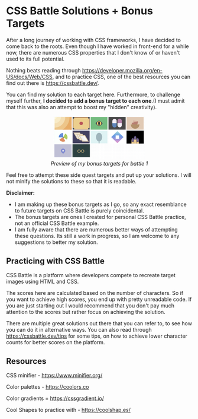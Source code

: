 # CSS Battle Solutions + Bonus Targets
After a long journey of working with CSS frameworks, I have decided to come back to the roots. 
Even though I have worked in front-end for a while now, there are numerous CSS properties that I don't know of or haven't used to its full potential.

Nothing beats reading through https://developer.mozilla.org/en-US/docs/Web/CSS, and to practice CSS, one of the best resources you can find out there is https://cssbattle.dev/.

You can find my solution to each target here. Furthermore, to challenge myself further, **I decided to add a bonus target to each one**.(I must admit that this was also an attempt to boost my "hidden" creativity). 
<p align="center">
  <img src="./assets/1/Battle1.png" alt="Preview" width="250px">
  <br/><em>Preview of my bonus targets for battle 1</em>
</p>
Feel free to attempt these side quest targets and put up your solutions. I will not minify the solutions to these so that it is readable.

<br/>

**Disclaimer:**
- I am making up these bonus targets as I go, so any exact resemblance to future targets on CSS Battle is purely coincidental.
- The bonus targets are ones I created for personal CSS Battle practice, not an official CSS Battle example.
- I am fully aware that there are numerous better ways of attempting these questions. Its still a work in progress, so I am welcome to any suggestions to better my solution. 

## Practicing with CSS Battle
 CSS Battle is a platform where developers compete to recreate target images using HTML and CSS. 
 
 The scores here are calculated based on the number of characters. So if you want to achieve high scores, you end up with pretty unreadable code. If you are just starting out I would recommend that you don't pay much attention to the scores but rather focus on achieving the solution.
 
 There are multiple great solutions out there that you can refer to, to see how you can do it in alternative ways.
 You can also read through https://cssbattle.dev/tips for some tips, on how to achieve lower character counts for better scores on the platform.


## Resources

CSS minifier - https://www.minifier.org/

Color palettes - https://coolors.co

Color gradients = https://cssgradient.io/

Cool Shapes to practice with - https://coolshap.es/

